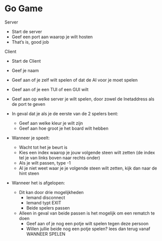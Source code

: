 # Go Game
Server
*	Start de server
*	Geef een port aan waarop je wilt hosten
*	That’s is, good job

Client
* Start de Client
*	Geef je naam
*	Geef aan of je zelf wilt spelen of dat de AI voor je moet spelen
*	Geef aan of je een TUI of een GUI wilt
*	Geef aan op welke server je wilt spelen, door zowel de Inetaddress als de port te geven

* In geval dat je als je de eerste van de 2 spelers bent:
  * Geef aan welke kleur je wilt zijn
  * Geef aan hoe groot je het board wilt hebben

* Wanneer je speelt:
  * Wacht tot het je beurt is
  * Kies een index waarop je jouw volgende steen wilt zetten (de index tel je van links boven naar rechts onder)
  * Als je wilt passen, type -1
  * Al je niet weet waar je je volgende steen wilt zetten, kijk dan naar de hint steen

* Wanneer het is afgelopen:
  * Dit kan door drie mogelijkheden
    * Iemand disconnect
    * Iemand typt EXIT
    * Beide spelers passen
  * Alleen in geval van beide passen is het mogelijk om een rematch te doen
    * Geef aan of je nog een potje wilt spelen tegen deze persoon
    * Willen jullie beide nog een potje spelen? lees dan terug vanaf WANNEER SPELEN
